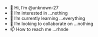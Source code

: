 - 👋 Hi, I’m @unknown-27
- 👀 I’m interested in ...nothing
- 🌱 I’m currently learning ...everything
- 💞️ I’m looking to collaborate on ...nothing
- 📫 How to reach me ...rhnde

<!---
unknown-27/unknown-27 is a ✨ special ✨ repository because its `README.md` (this file) appears on your GitHub profile.
You can click the Preview link to take a look at your changes.
--->
